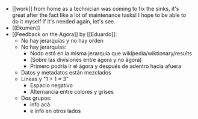 - [[work]] from home as a technician was coming to fix the sinks, it's great after the fact like a lot of maintenance tasks! I hope to be able to do it myself if it's needed again, let's see.
- [[Ekumen]]
- [[Feedback on the Agora]] by [[Eduardo]]:
  - No hay jerarquías y no hay orden
  - No hay jerarquías:
    - Nodo está en la misma jerarquía que wikipedia/wiktionary/results
    - (Sobre las divisiones entre ágora y no ágora)
    - Primero podría ir el ágora y después de adentro hacia afuera
  - Datos y metadatos están mezclados
  - Líneas y "1 + 1 = 3"
    - Espacio negativo
    - Alternancia entre colores y grises
  - Dos grupos:
    - info acá
    - e info en otros lados
